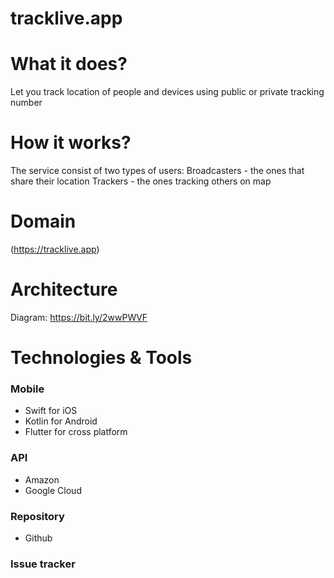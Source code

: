 # tracklive.app
  
# What it does?
Let you track location of people and devices using public or private tracking number
	
# How it works?
The service consist of two types of users:
	Broadcasters - the ones that share their location
	Trackers - the ones tracking others on map

# Domain
(https://tracklive.app)

# Architecture
Diagram: https://bit.ly/2wwPWVF

# Technologies & Tools
### Mobile
- Swift for iOS
- Kotlin for Android
- Flutter for cross platform
### API
- Amazon
- Google Cloud
### Repository
- Github
### Issue tracker
